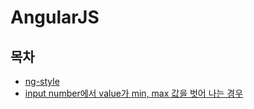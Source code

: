 # AngularJS

## 목차

- [ng-style](ng-style.md)
- [input number에서 value가 min, max 값을 벗어 나는 경우](input-number.md)
